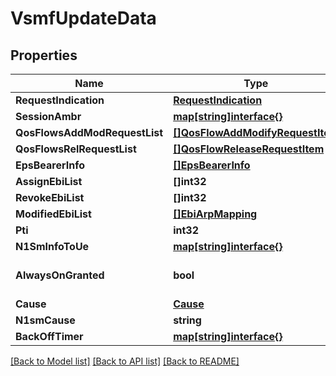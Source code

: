 # VsmfUpdateData

## Properties
Name | Type | Description | Notes
------------ | ------------- | ------------- | -------------
**RequestIndication** | [**RequestIndication**](RequestIndication.md) |  | 
**SessionAmbr** | [**map[string]interface{}**](object.md) |  | [optional] 
**QosFlowsAddModRequestList** | [**[]QosFlowAddModifyRequestItem**](QosFlowAddModifyRequestItem.md) |  | [optional] 
**QosFlowsRelRequestList** | [**[]QosFlowReleaseRequestItem**](QosFlowReleaseRequestItem.md) |  | [optional] 
**EpsBearerInfo** | [**[]EpsBearerInfo**](EpsBearerInfo.md) |  | [optional] 
**AssignEbiList** | **[]int32** |  | [optional] 
**RevokeEbiList** | **[]int32** |  | [optional] 
**ModifiedEbiList** | [**[]EbiArpMapping**](EbiArpMapping.md) |  | [optional] 
**Pti** | **int32** |  | [optional] 
**N1SmInfoToUe** | [**map[string]interface{}**](object.md) |  | [optional] 
**AlwaysOnGranted** | **bool** |  | [optional] [default to false]
**Cause** | [**Cause**](Cause.md) |  | [optional] 
**N1smCause** | **string** |  | [optional] 
**BackOffTimer** | [**map[string]interface{}**](object.md) |  | [optional] 

[[Back to Model list]](../README.md#documentation-for-models) [[Back to API list]](../README.md#documentation-for-api-endpoints) [[Back to README]](../README.md)


